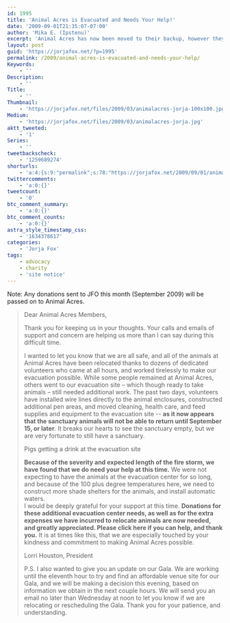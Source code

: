 ```yaml
---
id: 1995
title: 'Animal Acres is Evacuated and Needs Your Help!'
date: '2009-09-01T21:35:07-07:00'
author: 'Mika E. (Ipstenu)'
excerpt: 'Animal Acres has now been moved to their backup, however they weren''t expecting to need to be there for two weeks in 100 degree heat, and they need some help. All JFO donations for September will be passed on to Animal Acres.'
layout: post
guid: 'https://jorjafox.net/?p=1995'
permalink: /2009/animal-acres-is-evacuated-and-needs-your-help/
Keywords:
    - ''
Description:
    - ''
Title:
    - ''
Thumbnail:
    - 'https://jorjafox.net/files/2009/03/animalacres-jorja-100x100.jpg'
Medium:
    - 'https://jorjafox.net/files/2009/03/animalacres-jorja.jpg'
aktt_tweeted:
    - '1'
Series:
    - ''
tweetbackscheck:
    - '1259689274'
shorturls:
    - 'a:4:{s:9:"permalink";s:78:"https://jorjafox.net/2009/09/01/animal-acres-is-evacuated-and-needs-your-help/";s:7:"tinyurl";s:26:"http://tinyurl.com/yzs4nnr";s:4:"isgd";s:18:"http://is.gd/530Kt";s:5:"bitly";s:19:"http://bit.ly/Na0VW";}'
twittercomments:
    - 'a:0:{}'
tweetcount:
    - '0'
btc_comment_summary:
    - 'a:0:{}'
btc_comment_counts:
    - 'a:0:{}'
astra_style_timestamp_css:
    - '1634378617'
categories:
    - 'Jorja Fox'
tags:
    - advocacy
    - charity
    - 'site notice'
---
```


Note: Any donations sent to JFO this month (September 2009) will be passed on to Animal Acres.

<blockquote>Dear Animal Acres Members,

Thank you for keeping us in your thoughts.  Your calls and emails of support and concern are helping us more than I can say during this difficult time.
   
I wanted to let you know that we are all safe, and all of the animals at Animal Acres have been relocated thanks to dozens of dedicated volunteers who came at all hours, and worked tirelessly to make our evacuation possible.  While some people remained at Animal Acres, others went to our evacuation site – which though ready to take animals – still needed additional work. The past two days, volunteers have installed wire lines directly to the animal enclosures,  constructed additional pen areas,  and moved cleaning, health care, and feed supplies and  equipment to the evacuation site -- <strong>as it now appears that  the sanctuary animals will not be able to return until September 15, or later</strong>. It breaks our hearts to see the sanctuary empty, but we are very fortunate to still have a sanctuary.
 
 
Pigs getting a drink at the evacuation site
 
<strong>Because of the severity and expected length of the fire storm, we have found that we do need your help at this time.</strong>   We were not expecting to have the animals at the evacuation center for so long, and because of the 100 plus degree temperatures here, we need to construct more shade shelters for the animals, and install automatic waters.   
I would be deeply grateful for your support at this time. <strong>Donations for these additional evacuation center needs, as well as for the extra expenses we have incurred to relocate animals are now needed, and greatly appreciated.   Please click here if you can help, and thank you.</strong> It is at times like this, that we are especially touched by your kindness and commitment to making Animal Acres possible. 

Lorri Houston, President

P.S.  I also wanted to give you an update on our Gala.  We are working until the eleventh hour to try and find an affordable venue site for our Gala, and we will be making a decision this evening, based on information we obtain in the next couple hours.  We will send you an email no later than Wednesday at noon to let you know if we are relocating or rescheduling the Gala. Thank you for your patience, and understanding. </blockquote>